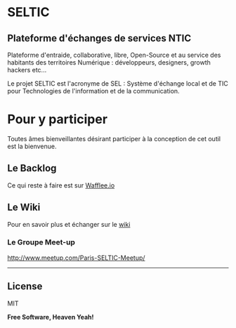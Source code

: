 # SELTIC
## Plateforme d'échanges de services NTIC

Plateforme d'entraide, collaborative, libre, Open-Source et au service des habitants des territoires Numérique : développeurs, designers, growth hackers etc... 

Le projet SELTIC est l'acronyme de SEL : Système d'échange local et de TIC pour Technologies de l'information et de la communication.

# Pour y participer

Toutes âmes bienveillantes désirant participer à la conception de cet outil est la bienvenue.

## Le Backlog

Ce qui reste à faire est sur [Wafflee.io](https://waffle.io/TheCause/SELTIC)

## Le Wiki

Pour en savoir plus et échanger sur le [wiki](https://github.com/TheCause/SELTIC/wiki)

### Le Groupe Meet-up
http://www.meetup.com/Paris-SELTIC-Meetup/

----------------------------------------------------------


License
----

MIT

**Free Software, Heaven Yeah!**
